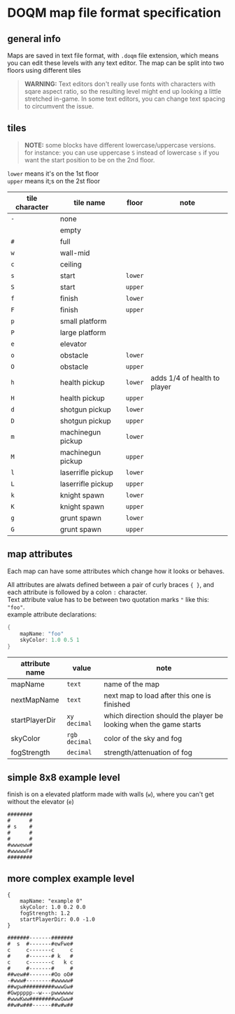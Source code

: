 # DOQM map file format specification



## general info
Maps are saved in text file format, with `.doqm` file extension, which means you can edit these levels with any text editor. The map can be split into two floors using different tiles  

>**WARNING:** Text editors don't really use fonts with characters with sqare aspect ratio,
so the resulting level might end up looking a little stretched in-game. In some text
editors, you can change text spacing to circumvent the issue.



## tiles
>**NOTE:** some blocks have different lowercase/uppercase versions.  
for instance: you can use uppercase `S` instead of lowercase `s` if you want the start position to be on the 2nd floor.

`lower` means it's on the 1st floor  
`upper` means it;s on the 2st floor  

tile character | tile name          | floor   | note        
-------------- | ------------------ | ------- | ------------
`-`            | none               |         |
` `            | empty              |         |
`#`            | full               |         |
`w`            | wall-mid           |         |
`c`            | ceiling            |         |
`s`            | start              | `lower` |
`S`            | start              | `upper` |
`f`            | finish             | `lower` |
`F`            | finish             | `upper` |
`p`            | small platform     |         |
`P`            | large platform     |         |
`e`            | elevator           |         |
`o`            | obstacle           | `lower` |
`O`            | obstacle           | `upper` |
`h`            | health pickup      | `lower` | adds 1/4 of health to player
`H`            | health pickup      | `upper` |
`d`            | shotgun pickup     | `lower` |
`D`            | shotgun pickup     | `upper` |
`m`            | machinegun pickup  | `lower` |
`M`            | machinegun pickup  | `upper` |
`l`            | laserrifle pickup  | `lower` |
`L`            | laserrifle pickup  | `upper` |
`k`            | knight spawn       | `lower` |
`K`            | knight spawn       | `upper` |
`g`            | grunt spawn        | `lower` |
`G`            | grunt spawn        | `upper` |



## map attributes
Each map can have some attributes which change how it looks or behaves.  

All attributes are alwats defined between a pair of curly braces `{ }`, and each attribute is followed by a colon `:` character.  
Text attribute value has to be between two quotation marks `"` like this: `"foo"`.  
example attribute declarations:  
```cpp
{
	mapName: "foo"
	skyColor: 1.0 0.5 1
}
```


attribute name | value          | note
-------------- | -------------- | ----
mapName        | `text`         | name of the map
nextMapName    | `text`         | next map to load after this one is finished
startPlayerDir | `xy decimal`   | which direction should the player be looking when the game starts
skyColor       | `rgb decimal`  | color of the sky and fog
fogStrength    | `decimal`      | strength/attenuation of fog



## simple 8x8 example level
finish is on a elevated platform made with walls (`w`), where you can't get without the elevator (`e`)  

```
########
#      #
# s    #
#      #
#      #
#wwweww#
#wwwwwF#
########
```

## more complex example level

```
{
	mapName: "example 0"
	skyColor: 1.0 0.2 0.0
	fogStrength: 1.2
	startPlayerDir: 0.0 -1.0
}

#######-------#######
#  s  #-------#ewFwe#
c     c-------c     c
#     #-------# k   #
c     c-------c   k c
#     #-------#     #
##wew##-------#Oo oO#
-#www#--------#wwwww#
##wpw##########wwwGw#
#Gwppppp--w---pwwwwww
#wwwKww########wwGww#
##w#w###------##w#w##
```
